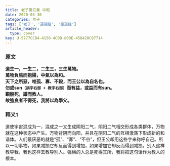 ```yaml
---
title: 老子第五章 中和
date: 2020-03-30
categories: 老子
tags: ['老子', '道德经', '德道经']
article_header:
  type: cover
key: U-5777CCB4-4150-4C0B-80DE-458420C07714
---
```


### 原文

**道生一，一生二，二生三，三生萬物。**  
**萬物負陰而抱陽，中氣以為和。**  
**天下之所惡，唯孤、寡、不榖，而王公以為自名也。**  
**勿或sun`（損字右部 + 教字右部）`而有益，或益而有sun。**  
**覲殷死，議而教人。**  
**故強良者不得死，我將以為學父。**

<!--more-->

### 释义1

道使宇宙混成为一，混成之一又生成阴阳二气，阴阳二气相交形成各类群体，万物就在这种状态中产生。万物背阴而向阳，并且在阴阳二气的互相激荡下形成新的和谐体。人们最厌恶的就是“孤”、“寡”、“不谷”，但王公却用这些字来称呼自己。所以一切事物，如果减损它却反而得到增加，如果增加它却反而得到减损。别人这样教导我，我也这样去教导别人。强横的人总是死得其所，我将把这句话作为教人的根本。
